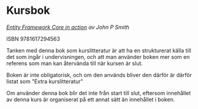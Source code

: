 # Kursbok
*[Entity Framework Core in action](https://www.manning.com/books/entity-framework-core-in-action) av John P Smith*

ISBN 9781617294563

Tanken med denna bok som kurslitteratur är att ha en strukturerat källa till det som ingår i undervisningen, och att man använder boken mer som en referens som man kan återvända till när kursen är slut.

Boken är inte obligatorisk, och om den används bliver den därför är därför listat som "Extra kurslitteratur"

Om använder denna bok blir det inte från start till slut, eftersom innehållet av denna kurs är organiserat på ett annat sätt än innehållet i boken.



